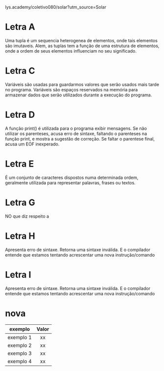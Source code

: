 lys.academy/coletivo080/solar?utm_source=Solar

# Letra A

Uma tupla é um sequencia heterogenea de elementos, onde tais elementos são imutaveis. Alem, as tuplas tem a função de uma estrutura de elementos, onde a ordem de seus elementos influenciam no seu significado.

# Letra C

Variáveis são usadas para guardarmos valores que serão usados mais tarde no programa.
Variáveis são espaços reservados na memória para armazenar dados que serão utilizados durante a execução do programa. 


# Letra D

A função print() é utilizada para o programa exibir mensagens.
Se não utilizar os parenteses, acusa erro de sintaxe, faltando o parenteses na função print, e mostra a sugestão de correção.
Se faltar o parentese final, acusa um EOF inexperado.

# Letra E

É um conjunto de caracteres dispostos numa determinada ordem, geralmente utilizada para representar palavras, frases ou textos.

# Letra G

NO que diz respeito a 

# Letra H

Apresenta erro de sintaxe. Retorna uma sintaxe inválida. E o compilador entende que estamos tentando acrescentar uma nova instrução/comando

# Letra I

Apresenta erro de sintaxe. Retorna uma sintaxe inválida. E o compilador entende que estamos tentando acrescentar uma nova instrução/comando


# nova

exemplo | Valor
--- | :---:
exemplo 1 | xx
exemplo 2 | xx
exemplo 3 | xx
exemplo 4 | xx




